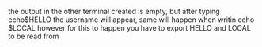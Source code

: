 the output in the other terminal created is empty, but after typing echo$HELLO the username will appear, same will happen when writin echo $LOCAL
however for this to happen you have to export HELLO and LOCAL to be read from 
